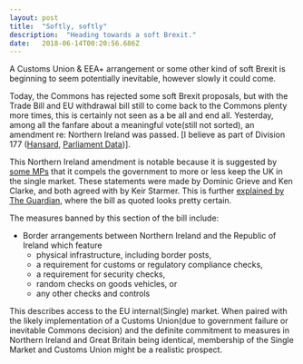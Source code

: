 ```yaml
---
layout: post 
title:  "Softly, softly" 
description:  "Heading towards a soft Brexit." 
date:   2018-06-14T00:20:56.686Z 
---
```


A Customs Union & EEA+ arrangement or some other kind of soft Brexit is beginning to seem potentially inevitable, however slowly it could come. 

Today, the Commons has rejected some soft Brexit proposals, but with the Trade Bill and EU withdrawal bill still to come back to the Commons plenty more times, this is certainly not seen as a be all and end all. Yesterday, among all the fanfare about a meaningful vote(still not sorted), an amendment re: Northern Ireland was passed. [I believe as part of Division 177 ([Hansard](https://hansard.parliament.uk/Commons/2018-06-12/division/B91CC889-5849-4E5A-8B4E-06F5115B8812/EuropeanUnion(Withdrawal)Bill), [Parliament Data](http://explore.data.parliament.uk/index.html?endpoint=commonsdivisions/id/922240))].

This Northern Ireland amendment is notable because it is suggested by [some MPs](https://amp.theguardian.com/politics/blog/live/2018/jun/13/brexit-parliament-wont-be-allowed-to-take-charge-of-talks-in-no-deal-scenario-minister-tells-tory-rebels-politics-live?page=with:block-5b211291e4b0a90d612a6ffb#block-5b211291e4b0a90d612a6ffb) that it compels the government to more or less keep the UK in the single market. These statements were made by Dominic Grieve and Ken Clarke, and both agreed with by Keir Starmer. This is further [explained by The Guardian](https://amp.theguardian.com/politics/blog/live/2018/jun/13/brexit-parliament-wont-be-allowed-to-take-charge-of-talks-in-no-deal-scenario-minister-tells-tory-rebels-politics-live?page=with:block-5b2119ede4b06f2cac87b74d#block-5b2119ede4b06f2cac87b74d), where the bill as quoted looks pretty certain.

The measures banned by this section of the bill include:

* Border arrangements between Northern Ireland and the Republic of Ireland which feature
  * physical infrastructure, including border posts,
  * a requirement for customs or regulatory compliance checks,
  * a requirement for security checks,
  * random checks on goods vehicles, or
  * any other checks and controls

This describes access to the EU internal(Single) market. When paired with the likely implementation of a Customs Union(due to government failure or inevitable Commons decision) and the definite commitment to measures in Northern Ireland and Great Britain being identical, membership of the Single Market and Customs Union might be a realistic prospect.